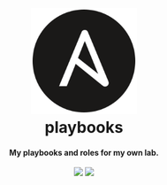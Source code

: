 <h1 align="center">
  <br><img src="project-logo.svg" height="192px">
  <br>
  playbooks
  <br>
</h1>

<h4 align="center">My playbooks and roles for my own lab.</h4>

<p align="center">
  <a href="LICENSE"><img src="https://img.shields.io/github/license/damoun/playbooks.svg"></a>
  <a href="https://github.com/damoun/playbooks/actions/workflows/lint.yml">
      <img src="https://github.com/damoun/playbooks/actions/workflows/lint.yml/badge.svg">
  </a>
</p>
